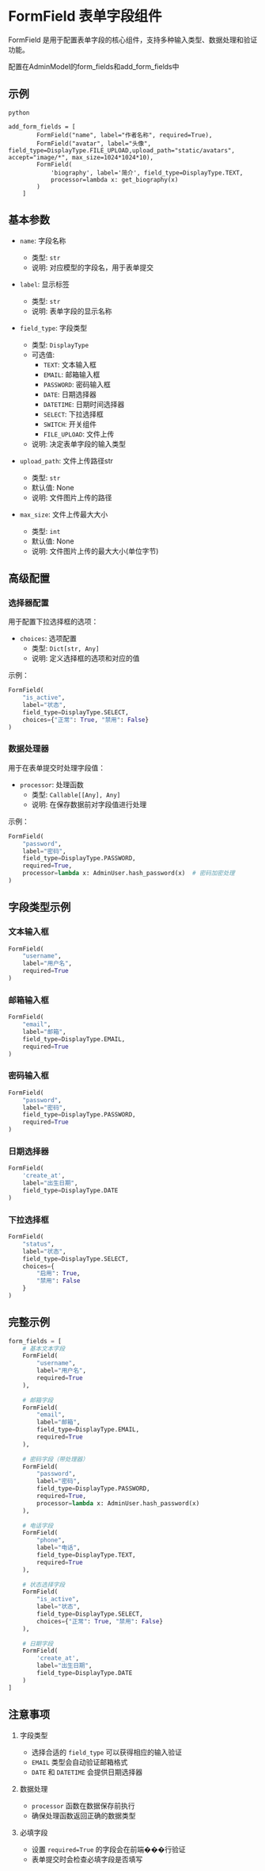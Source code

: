# FormField 表单字段组件

FormField 是用于配置表单字段的核心组件，支持多种输入类型、数据处理和验证功能。

配置在AdminModel的form_fields和add_form_fields中

## 示例

```
python

add_form_fields = [
        FormField("name", label="作者名称", required=True),
        FormField("avatar", label="头像", field_type=DisplayType.FILE_UPLOAD,upload_path="static/avatars", accept="image/*", max_size=1024*1024*10),
        FormField(
            'biography', label='简介', field_type=DisplayType.TEXT, 
            processor=lambda x: get_biography(x)
        )
    ]
```

## 基本参数

- `name`: 字段名称
    - 类型: `str`
    - 说明: 对应模型的字段名，用于表单提交

- `label`: 显示标签
    - 类型: `str`
    - 说明: 表单字段的显示名称

- `field_type`: 字段类型
    - 类型: `DisplayType`
    - 可选值:
        - `TEXT`: 文本输入框
        - `EMAIL`: 邮箱输入框
        - `PASSWORD`: 密码输入框
        - `DATE`: 日期选择器
        - `DATETIME`: 日期时间选择器
        - `SELECT`: 下拉选择框
        - `SWITCH`: 开关组件
        - `FILE_UPLOAD`: 文件上传
    - 说明: 决定表单字段的输入类型

- `upload_path`: 文件上传路径str
    - 类型: `str`
    - 默认值: None
    - 说明: 文件图片上传的路径

- `max_size`: 文件上传最大大小
    - 类型: `int`
    - 默认值: None
    - 说明: 文件图片上传的最大大小(单位字节)


## 高级配置

### 选择器配置

用于配置下拉选择框的选项：

- `choices`: 选项配置
    - 类型: `Dict[str, Any]`
    - 说明: 定义选择框的选项和对应的值

示例：
```python
FormField(
    "is_active",
    label="状态",
    field_type=DisplayType.SELECT,
    choices={"正常": True, "禁用": False}
)
```

### 数据处理器

用于在表单提交时处理字段值：

- `processor`: 处理函数
    - 类型: `Callable[[Any], Any]`
    - 说明: 在保存数据前对字段值进行处理

示例：
```python
FormField(
    "password", 
    label="密码", 
    field_type=DisplayType.PASSWORD,
    required=True,
    processor=lambda x: AdminUser.hash_password(x)  # 密码加密处理
)
```

## 字段类型示例

### 文本输入框
```python
FormField(
    "username",
    label="用户名",
    required=True
)
```

### 邮箱输入框
```python
FormField(
    "email",
    label="邮箱",
    field_type=DisplayType.EMAIL,
    required=True
)
```

### 密码输入框
```python
FormField(
    "password",
    label="密码",
    field_type=DisplayType.PASSWORD,
    required=True
)
```

### 日期选择器
```python
FormField(
    'create_at',
    label="出生日期",
    field_type=DisplayType.DATE
)
```

### 下拉选择框
```python
FormField(
    "status",
    label="状态",
    field_type=DisplayType.SELECT,
    choices={
        "启用": True,
        "禁用": False
    }
)
```

## 完整示例

```python
form_fields = [
    # 基本文本字段
    FormField(
        "username",
        label="用户名",
        required=True
    ),
    
    # 邮箱字段
    FormField(
        "email",
        label="邮箱",
        field_type=DisplayType.EMAIL,
        required=True
    ),
    
    # 密码字段（带处理器）
    FormField(
        "password", 
        label="密码", 
        field_type=DisplayType.PASSWORD,
        required=True,
        processor=lambda x: AdminUser.hash_password(x)
    ),
    
    # 电话字段
    FormField(
        "phone",
        label="电话",
        field_type=DisplayType.TEXT,
        required=True
    ),
    
    # 状态选择字段
    FormField(
        "is_active",
        label="状态",
        field_type=DisplayType.SELECT,
        choices={"正常": True, "禁用": False}
    ),
    
    # 日期字段
    FormField(
        'create_at',
        label="出生日期",
        field_type=DisplayType.DATE
    )
]
```

## 注意事项

1. 字段类型
    - 选择合适的 `field_type` 可以获得相应的输入验证
    - `EMAIL` 类型会自动验证邮箱格式
    - `DATE` 和 `DATETIME` 会提供日期选择器

2. 数据处理
    - `processor` 函数在数据保存前执行
    - 确保处理函数返回正确的数据类型

3. 必填字段
    - 设置 `required=True` 的字段会在前端���行验证
    - 表单提交时会检查必填字段是否填写 